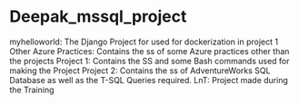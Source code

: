 # Deepak_mssql_project
myhelloworld: The Django Project for used for dockerization in project 1
Other Azure Practices: Contains the ss of some Azure practices other than the projects
Project 1: Contains the SS and some Bash commands used for making the Project
Project 2: Contains the ss of AdventureWorks SQL Database as well as the T-SQL Queries required.
LnT: Project made during the Training
